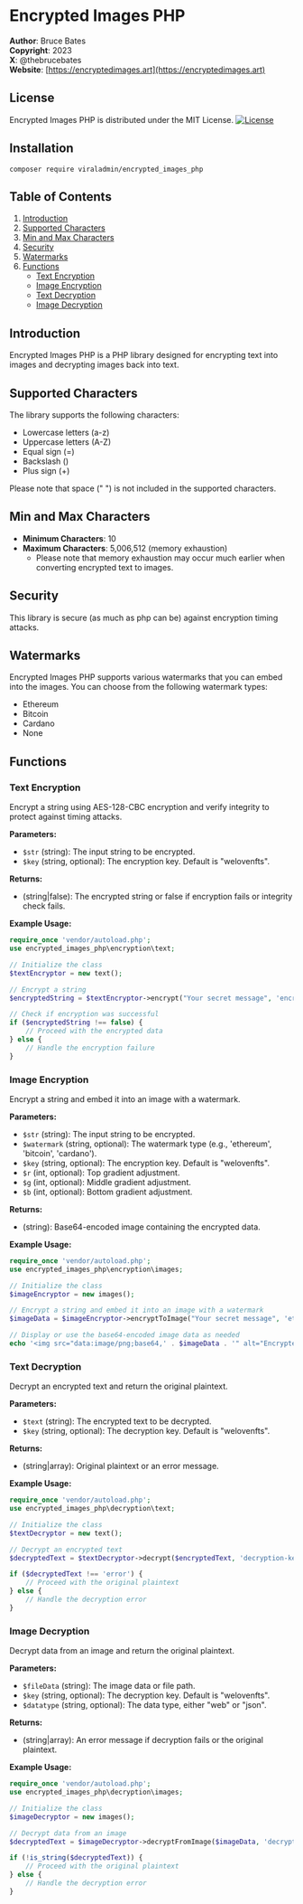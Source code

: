 # Encrypted Images PHP

**Author**: Bruce Bates  
**Copyright**: 2023  
**X**: @thebrucebates  
**Website**: [https://encryptedimages.art](https://encryptedimages.art)

## License

Encrypted Images PHP is distributed under the MIT License. [![License](https://img.shields.io/badge/License-MIT-blue.svg)](https://opensource.org/licenses/MIT)

## Installation

```text
composer require viraladmin/encrypted_images_php
```
## Table of Contents

1. [Introduction](#introduction)
2. [Supported Characters](#supported-characters)
3. [Min and Max Characters](#min-and-max-characters)
4. [Security](#security)
5. [Watermarks](#watermarks)
6. [Functions](#functions)
   - [Text Encryption](#text-encryption)
   - [Image Encryption](#image-encryption)
   - [Text Decryption](#text-decryption)
   - [Image Decryption](#image-decryption)

## Introduction

Encrypted Images PHP is a PHP library designed for encrypting text into images and decrypting images back into text.

## Supported Characters

The library supports the following characters:

- Lowercase letters (a-z)
- Uppercase letters (A-Z)
- Equal sign (=)
- Backslash (\)
- Plus sign (+)

Please note that space (" ") is not included in the supported characters.

## Min and Max Characters

- **Minimum Characters**: 10
- **Maximum Characters**: 5,006,512 (memory exhaustion)
  - Please note that memory exhaustion may occur much earlier when converting encrypted text to images.

## Security

This library is secure (as much as php can be) against encryption timing attacks.

## Watermarks

Encrypted Images PHP supports various watermarks that you can embed into the images. You can choose from the following watermark types:

- Ethereum
- Bitcoin
- Cardano
- None

## Functions

### Text Encryption

Encrypt a string using AES-128-CBC encryption and verify integrity to protect against timing attacks.

**Parameters:**

- `$str` (string): The input string to be encrypted.
- `$key` (string, optional): The encryption key. Default is "welovenfts".

**Returns:**

- (string|false): The encrypted string or false if encryption fails or integrity check fails.

**Example Usage:**

```php
require_once 'vendor/autoload.php';
use encrypted_images_php\encryption\text;

// Initialize the class
$textEncryptor = new text();

// Encrypt a string
$encryptedString = $textEncryptor->encrypt("Your secret message", 'encryption-key');

// Check if encryption was successful
if ($encryptedString !== false) {
    // Proceed with the encrypted data
} else {
    // Handle the encryption failure
}
```
### Image Encryption

Encrypt a string and embed it into an image with a watermark.

**Parameters:**

- `$str` (string): The input string to be encrypted.
- `$watermark` (string, optional): The watermark type (e.g., 'ethereum', 'bitcoin', 'cardano').
- `$key` (string, optional): The encryption key. Default is "welovenfts".
- `$r` (int, optional): Top gradient adjustment.
- `$g` (int, optional): Middle gradient adjustment.
- `$b` (int, optional): Bottom gradient adjustment.

**Returns:**

- (string): Base64-encoded image containing the encrypted data.

**Example Usage:**

```php
require_once 'vendor/autoload.php';
use encrypted_images_php\encryption\images;

// Initialize the class
$imageEncryptor = new images();

// Encrypt a string and embed it into an image with a watermark
$imageData = $imageEncryptor->encryptToImage("Your secret message", 'ethereum', 'encryption-key', 100, 134, 131);

// Display or use the base64-encoded image data as needed
echo '<img src="data:image/png;base64,' . $imageData . '" alt="Encrypted Image" />';
```

### Text Decryption

Decrypt an encrypted text and return the original plaintext.

**Parameters:**

- `$text` (string): The encrypted text to be decrypted.
- `$key` (string, optional): The decryption key. Default is "welovenfts".

**Returns:**

- (string|array): Original plaintext or an error message.

**Example Usage:**

```php
require_once 'vendor/autoload.php';
use encrypted_images_php\decryption\text;

// Initialize the class
$textDecryptor = new text();

// Decrypt an encrypted text
$decryptedText = $textDecryptor->decrypt($encryptedText, 'decryption-key');

if ($decryptedText !== 'error') {
    // Proceed with the original plaintext
} else {
    // Handle the decryption error
}
```

### Image Decryption

Decrypt data from an image and return the original plaintext.

**Parameters:**

- `$fileData` (string): The image data or file path.
- `$key` (string, optional): The decryption key. Default is "welovenfts".
- `$datatype` (string, optional): The data type, either "web" or "json".

**Returns:**

- (string|array): An error message if decryption fails or the original plaintext.

**Example Usage:**

```php
require_once 'vendor/autoload.php';
use encrypted_images_php\decryption\images;

// Initialize the class
$imageDecryptor = new images();

// Decrypt data from an image
$decryptedText = $imageDecryptor->decryptFromImage($imageData, 'decryption-key', 'web');

if (!is_string($decryptedText)) {
    // Proceed with the original plaintext
} else {
    // Handle the decryption error
}
```

